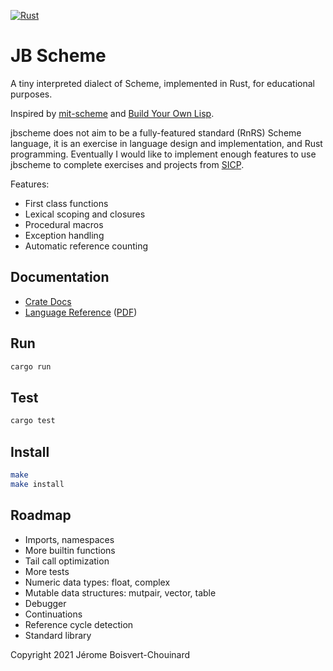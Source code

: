 [![Rust](https://github.com/jbchouinard/jblisp2/actions/workflows/rust.yml/badge.svg)](https://github.com/jbchouinard/jblisp2/actions/workflows/rust.yml)
# JB Scheme

A tiny interpreted dialect of Scheme, implemented in Rust, for educational purposes.

Inspired by [mit-scheme](https://www.gnu.org/software/mit-scheme/) and
[Build Your Own Lisp](http://www.buildyourownlisp.com/).

jbscheme does not aim to be a fully-featured standard (RnRS) Scheme language,
it is an exercise in language design and implementation, and Rust programming.
Eventually I would like to implement enough features to use jbscheme to complete
exercises and projects from [SICP](https://mitpress.mit.edu/sites/default/files/sicp/index.html).

Features:
- First class functions
- Lexical scoping and closures
- Procedural macros
- Exception handling
- Automatic reference counting

## Documentation
- [Crate Docs](https://jbchouinard.github.io/jbscheme/crate/jbscheme/index.html)
- [Language Reference](https://jbchouinard.github.io/jbscheme/index.html)
  ([PDF](https://jbchouinard.github.io/jbscheme/JB%20Scheme%20Manual.pdf))

## Run
```bash
cargo run
```

## Test
```bash
cargo test
```

## Install
```bash
make
make install
```

## Roadmap
- Imports, namespaces
- More builtin functions
- Tail call optimization
- More tests
- Numeric data types: float, complex 
- Mutable data structures: mutpair, vector, table
- Debugger
- Continuations
- Reference cycle detection
- Standard library

Copyright 2021 Jérome Boisvert-Chouinard
